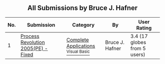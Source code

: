 ﻿<div align="center">

## All Submissions by Bruce J\. Hafner

</div>

No.  | Submission | Category | By   | User Rating
---- | ---------- | -------- | ---- | -----------
1 | [Process Revolution 2005\(PE\) \- Fixed<br />](https://github.com/Planet-Source-Code/bruce-j-hafner-process-revolution-2005-pe-fixed__1-60042) | [Complete Applications<br /><sup>Visual Basic</sup>](../ByCategory/complete-applications__1-27.md) | Bruce J\. Hafner | 3.4 (17 globes from 5 users)

